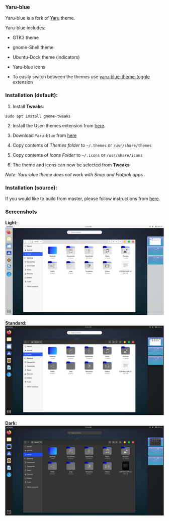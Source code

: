 ### Yaru-blue
Yaru-blue is a fork of [Yaru](https://github.com/ubuntu/yaru) theme.

Yaru-blue includes:
- GTK3 theme
- gnome-Shell theme
- Ubuntu-Dock theme (indicators)
- Yaru-blue icons

- To easily switch between the themes use [yaru-blue-theme-toggle](https://github.com/Muqtxdir/yaru-blue-theme-toggle) extension

### Installation (default):
 1. Install **Tweaks**:
```
sudo apt install gnome-tweaks
```
 2. Install the User-themes extension from [here](https://extensions.gnome.org/extension/19/user-themes/).
 
 3.  Download `Yaru-blue` from [here](https://github.com/Muqtxdir/yaru-blue/releases/download/v20.04/Yaru-blue-20.04.tar.xz) 
 
 4. Copy contents of *Themes folder* to `~/.themes` or `/usr/share/themes`
 
 5. Copy contents of *Icons Folder* to `~/.icons` or `/usr/share/icons`
 
 6. The theme and icons can now be selected from **Tweaks**
 
*Note: Yaru-blue theme does not work with Snap and Flatpak apps*


### Installation (source):
If you would like to build from master, please follow instructions from [here](source.md).

### Screenshots
**Light:**
![light](screenshots/light.png)

**Standard:**
![standard](screenshots/default.png)

**Dark:**
![dark](screenshots/dark.png)

